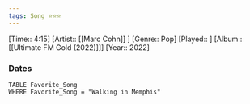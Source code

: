 ```yaml
---
tags: Song ⭐⭐⭐ 
---
```

[Time:: 4:15]
[Artist:: [[Marc Cohn]] ]
[Genre:: Pop]
[Played:: ]
[Album:: [[Ultimate FM Gold (2022)]]]
[Year:: 2022]
### Dates
````dataview
TABLE Favorite_Song
WHERE Favorite_Song = "Walking in Memphis"
````